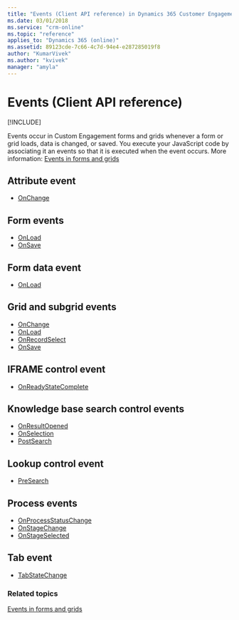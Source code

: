 ```yaml
---
title: "Events (Client API reference) in Dynamics 365 Customer Engagement| MicrosoftDocs"
ms.date: 03/01/2018
ms.service: "crm-online"
ms.topic: "reference"
applies_to: "Dynamics 365 (online)"
ms.assetid: 89123cde-7c66-4c7d-94e4-e287285019f8
author: "KumarVivek"
ms.author: "kvivek"
manager: "amyla"
---
```

# Events (Client API reference)

[!INCLUDE[](../../../includes/cc_applies_to_update_9_0_0.md)]

Events occur in Custom Engagement forms and grids whenever a form or grid loads, data is changed, or saved. You execute your JavaScript code by associating it an events so that it is executed when the event occurs. More information: [Events in forms and grids](../events-forms-grids.md)

## Attribute event
- [OnChange](events/attribute-onchange.md)

## Form events
- [OnLoad](events/form-onload.md)
- [OnSave](events/form-onsave.md)

## Form data event
- [OnLoad](events/form-data-onload.md)

## Grid and subgrid events
- [OnChange](events/grid-onchange.md)
- [OnLoad](events/subgrid-onload.md)
- [OnRecordSelect](events/grid-onrecordselect.md)
- [OnSave](events/grid-onsave.md)

## IFRAME control event
- [OnReadyStateComplete](events/onreadystatecomplete.md)

## Knowledge base search control events
- [OnResultOpened](events/onresultopened.md)
- [OnSelection](events/onselection.md)
- [PostSearch](events/postsearch.md)

## Lookup control event
- [PreSearch](events/presearch.md)

## Process events
- [OnProcessStatusChange](events/onprocessstatuschange.md)
- [OnStageChange](events/onstagechange.md)
- [OnStageSelected](events/onstageselected.md)

## Tab event
- [TabStateChange](events/tabstatechange.md)

### Related topics

[Events in forms and grids](../events-forms-grids.md)

